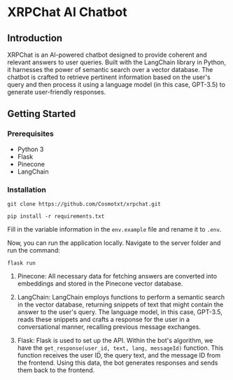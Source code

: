 # XRPChat AI Chatbot

## Introduction

XRPChat is an AI-powered chatbot designed to provide coherent and relevant answers to user queries. Built with the LangChain library in Python, it harnesses the power of semantic search over a vector database. The chatbot is crafted to retrieve pertinent information based on the user's query and then process it using a language model (in this case, GPT-3.5) to generate user-friendly responses.

## Getting Started

### Prerequisites

- Python 3
- Flask
- Pinecone
- LangChain

### Installation

```git clone https://github.com/Cosmotxt/xrpchat.git```

```pip install -r requirements.txt```

Fill in the variable information in the ```env.example``` file and rename it to ```.env```.

Now, you can run the application locally. Navigate to the server folder and run the command:

```flask run```

1. Pinecone: All necessary data for fetching answers are converted into embeddings and stored in the Pinecone vector database.

2. LangChain: LangChain employs functions to perform a semantic search in the vector database, returning snippets of text that might contain the answer to the user's query. The language model, in this case, GPT-3.5, reads these snippets and crafts a response for the user in a conversational manner, recalling previous message exchanges.

3. Flask: Flask is used to set up the API. Within the bot's algorithm, we have the ```get_response(user_id, text, lang, messageId)``` function. This function receives the user ID, the query text, and the message ID from the frontend. Using this data, the bot generates responses and sends them back to the frontend.